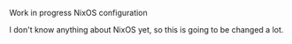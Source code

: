 Work in progress NixOS configuration

I don't know anything about NixOS yet, so this is going to be changed a lot.

